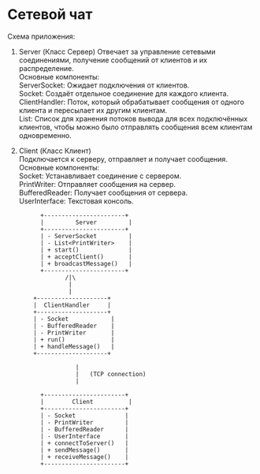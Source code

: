 # Сетевой чат #

Схема приложения:
1.	Server (Класс Сервер)
	Отвечает за управление сетевыми соединениями, получение сообщений от клиентов и их распределение.  
	Основные компоненты:  
	ServerSocket: Ожидает подключения от клиентов.  
	Socket: Создаёт отдельное соединение для каждого клиента.  
	ClientHandler: Поток, который обрабатывает сообщения от одного клиента и пересылает их другим клиентам.  
	List<PrintWriter>: Список для хранения потоков вывода для всех подключённых клиентов, чтобы можно было отправлять сообщения всем клиентам одновременно.  
2.	Client (Класс Клиент)  
	Подключается к серверу, отправляет и получает сообщения.  
	Основные компоненты:  
	Socket: Устанавливает соединение с сервером.  
	PrintWriter: Отправляет сообщения на сервер.  
	BufferedReader: Получает сообщения от сервера.  
	UserInterface: Текстовая консоль.  

              +-----------------------+
              |         Server         |
              +-----------------------+
              | - ServerSocket         |
              | - List<PrintWriter>    |
              | + start()              |
              | + acceptClient()       |
              | + broadcastMessage()   |
              +-----------------------+
                     /|\    
                      |    
                      |    
            +--------------------+
            |  ClientHandler     |
            +--------------------+
            | - Socket            |
            | - BufferedReader    |
            | - PrintWriter       |
            | + run()             |
            | + handleMessage()   |
            +--------------------+

                        |
                        |   (TCP connection)
                        |

              +-----------------------+
              |        Client          |
              +-----------------------+
              | - Socket              |
              | - PrintWriter         |
              | - BufferedReader      |
              | - UserInterface       |
              | + connectToServer()   |
              | + sendMessage()       |
              | + receiveMessage()    |
              +-----------------------+

